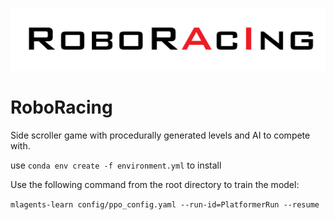 ![RoboRacing](RoboRacing.png)
# RoboRacing
Side scroller game with procedurally generated levels and AI to compete with.

use ```conda env create -f environment.yml``` to install 

Use the following command from the root directory to train the model:

```mlagents-learn config/ppo_config.yaml --run-id=PlatformerRun --resume```
